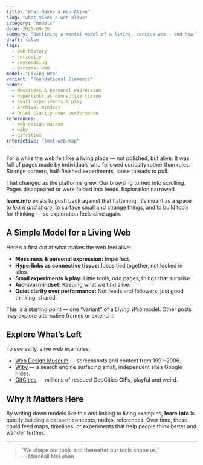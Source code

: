 ```yaml
---
title: "What Makes a Web Alive"
slug: "what-makes-a-web-alive"
category: "models"
date: 2025-09-26
summary: "Outlining a mental model of a living, curious web — and how leare.info fits into rebuilding it."
draft: false
tags:
  - web-history
  - curiosity
  - sensemaking
  - personal-web
model: "Living Web"
variant: "Foundational Elements"
nodes:
  - Messiness & personal expression
  - Hyperlinks as connective tissue
  - Small experiments & play
  - Archival mindset 
  - Quiet clarity over performance
references:
  - web-design-museum
  - wiby
  - gifcities
interactive: "lost-web-map"
---
```


For a while the web felt like a living place — not polished, but alive. It was full of pages made by individuals who followed curiosity rather than rules. Strange corners, half-finished experiments, loose threads to pull.

That changed as the platforms grew. Our browsing turned into scrolling. Pages disappeared or were folded into feeds. Exploration narrowed.

**leare.info** exists to push back against that flattening. It’s meant as a space to *learn and share*, to surface small and strange things, and to build tools for thinking — so exploration feels alive again.

## A Simple Model for a Living Web

Here’s a first cut at what makes the web feel alive:

- **Messiness & personal expression:** Imperfect.
- **Hyperlinks as connective tissue:** Ideas tied together, not locked in silos.
- **Small experiments & play:** Little tools, odd pages, things that surprise.
- **Archival mindset:** Keeping what we find alive.
- **Quiet clarity over performance:** Not feeds and followers, just good thinking, shared.

This is a starting point — one “variant” of a *Living Web* model. Other posts may explore alternative frames or extend it.

## Explore What’s Left

To see early, alive web examples:  
- [Web Design Museum](/references/web-design-museum) — screenshots and context from 1991–2006.  
- [Wiby](/references/wiby) — a search engine surfacing small, independent sites Google hides.  
- [GifCities](/references/gifcities) — millions of rescued GeoCities GIFs, playful and weird.

## Why It Matters Here

By writing down models like this and linking to living examples, **leare.info** is quietly building a dataset: concepts, nodes, references. Over time, those could feed maps, timelines, or experiments that help people think better and wander further.

---
> “We shape our tools and thereafter our tools shape us.”  
> — Marshall McLuhan
